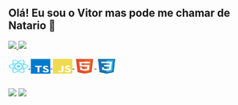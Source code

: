 ## Olá! Eu sou o Vitor mas pode me chamar de Natario 👻

<div>
  <a href="https://github.com/VNatario">
  <img height="180em" src="https://github-readme-stats.vercel.app/api?username=VNatario&include_all_commits=true&count_private=true&show_icons=true&theme=aura"/>
  <img height="180em" src="https://github-readme-stats.vercel.app/api/top-langs/?username=VNatario&layout=compact&langs_count=7&theme=aura"/>
</div>

<div style="display: inline_block"><br>
  <img align="center" alt="Natario-React" height="30" width="40" src="https://raw.githubusercontent.com/devicons/devicon/master/icons/react/react-original.svg">
  <img align="center" alt="Natario-Ts" height="30" width="40" src="https://raw.githubusercontent.com/devicons/devicon/master/icons/typescript/typescript-plain.svg">
  <img align="center" alt="Natario-Js" height="30" width="40" src="https://raw.githubusercontent.com/devicons/devicon/master/icons/javascript/javascript-plain.svg"> 
  <img align="center" alt="Natario-HTML" height="30" width="40" src="https://raw.githubusercontent.com/devicons/devicon/master/icons/html5/html5-original.svg">
  <img align="center" alt="Natario-CSS" height="30" width="40" src="https://raw.githubusercontent.com/devicons/devicon/master/icons/css3/css3-original.svg">
</div>

##

<div>
  <a href="https://www.linkedin.com/in/vitor-n-02a556b6/" target="_blank"><img src="https://img.shields.io/badge/-LinkedIn-%230077B5?style=for-the-badge&logo=linkedin&logoColor=white" target="_blank"></a>
  <a href = "mailto:natariovitor@gmail.com"><img src="https://img.shields.io/badge/-Gmail-%23333?style=for-the-badge&logo=gmail&logoColor=white" target="_blank"></a>
</div> 

